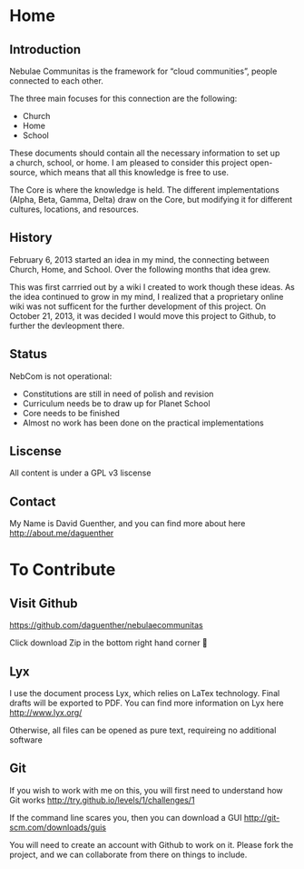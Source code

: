 # Home

## Introduction

Nebulae Communitas is the framework for “cloud communities”, people connected to each other.

The three main focuses for this connection are the following:

* Church
* Home
* School

These documents should contain all the necessary information to set up a church, school, or home. I am pleased to consider this project open-source, which means that all this knowledge is free to use.

The Core is where the knowledge is held. The different implementations (Alpha, Beta, Gamma, Delta) draw on the Core, but modifying it for different cultures, locations, and resources.

## History

February 6, 2013 started an idea in my mind, the connecting between Church, Home, and School. Over the following months that idea grew.

This was first carrried out by a wiki I created to work though these ideas. As the idea continued to grow in my mind, I realized that a proprietary online wiki was not sufficent for the further development of this project. On October 21, 2013, it was decided I would move this project to Github, to further the devleopment there.

## Status

NebCom is not operational:

  * Constitutions are still in need of polish and revision
  * Curriculum needs be to draw up for Planet School
  * Core needs to be finished
  * Almost no work has been done on the practical implementations

## Liscense
All content is under a GPL v3 liscense

## Contact
My Name is David Guenther, and you can find more about here
<http://about.me/daguenther>

# To Contribute
## Visit Github

<https://github.com/daguenther/nebulaecommunitas>

Click download Zip in the bottom right hand corner

## Lyx

I use the document process Lyx, which relies on LaTex technology. Final drafts will be exported to PDF.
You can find more information on Lyx here <http://www.lyx.org/>

Otherwise, all files can be opened as pure text, requireing no additional software

## Git

If you wish to work with me on this, you will first need to understand how Git works 
<http://try.github.io/levels/1/challenges/1>

If the command line scares you, then you can download a GUI <http://git-scm.com/downloads/guis>

You will need to create an account with Github to work on it. Please fork the project, and we can collaborate from there on things to include.

